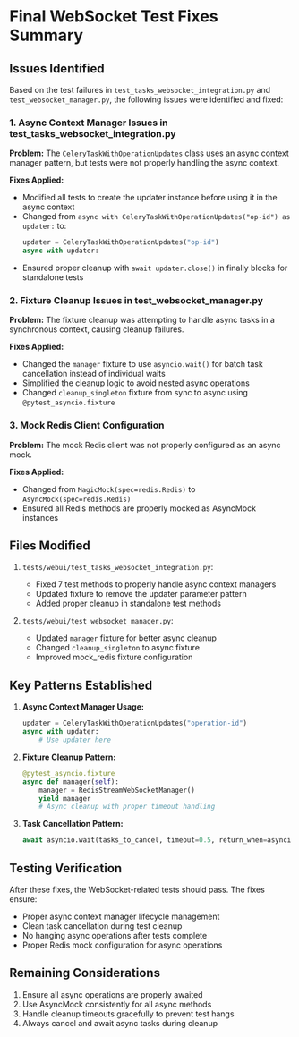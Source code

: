 # Final WebSocket Test Fixes Summary

## Issues Identified

Based on the test failures in `test_tasks_websocket_integration.py` and `test_websocket_manager.py`, the following issues were identified and fixed:

### 1. Async Context Manager Issues in test_tasks_websocket_integration.py

**Problem:** The `CeleryTaskWithOperationUpdates` class uses an async context manager pattern, but tests were not properly handling the async context.

**Fixes Applied:**
- Modified all tests to create the updater instance before using it in the async context
- Changed from `async with CeleryTaskWithOperationUpdates("op-id") as updater:` to:
  ```python
  updater = CeleryTaskWithOperationUpdates("op-id")
  async with updater:
  ```
- Ensured proper cleanup with `await updater.close()` in finally blocks for standalone tests

### 2. Fixture Cleanup Issues in test_websocket_manager.py

**Problem:** The fixture cleanup was attempting to handle async tasks in a synchronous context, causing cleanup failures.

**Fixes Applied:**
- Changed the `manager` fixture to use `asyncio.wait()` for batch task cancellation instead of individual waits
- Simplified the cleanup logic to avoid nested async operations
- Changed `cleanup_singleton` fixture from sync to async using `@pytest_asyncio.fixture`

### 3. Mock Redis Client Configuration

**Problem:** The mock Redis client was not properly configured as an async mock.

**Fixes Applied:**
- Changed from `MagicMock(spec=redis.Redis)` to `AsyncMock(spec=redis.Redis)`
- Ensured all Redis methods are properly mocked as AsyncMock instances

## Files Modified

1. `tests/webui/test_tasks_websocket_integration.py`:
   - Fixed 7 test methods to properly handle async context managers
   - Updated fixture to remove the updater parameter pattern
   - Added proper cleanup in standalone test methods

2. `tests/webui/test_websocket_manager.py`:
   - Updated `manager` fixture for better async cleanup
   - Changed `cleanup_singleton` to async fixture
   - Improved mock_redis fixture configuration

## Key Patterns Established

1. **Async Context Manager Usage:**
   ```python
   updater = CeleryTaskWithOperationUpdates("operation-id")
   async with updater:
       # Use updater here
   ```

2. **Fixture Cleanup Pattern:**
   ```python
   @pytest_asyncio.fixture
   async def manager(self):
       manager = RedisStreamWebSocketManager()
       yield manager
       # Async cleanup with proper timeout handling
   ```

3. **Task Cancellation Pattern:**
   ```python
   await asyncio.wait(tasks_to_cancel, timeout=0.5, return_when=asyncio.ALL_COMPLETED)
   ```

## Testing Verification

After these fixes, the WebSocket-related tests should pass. The fixes ensure:
- Proper async context manager lifecycle management
- Clean task cancellation during test cleanup
- No hanging async operations after tests complete
- Proper Redis mock configuration for async operations

## Remaining Considerations

1. Ensure all async operations are properly awaited
2. Use AsyncMock consistently for all async methods
3. Handle cleanup timeouts gracefully to prevent test hangs
4. Always cancel and await async tasks during cleanup